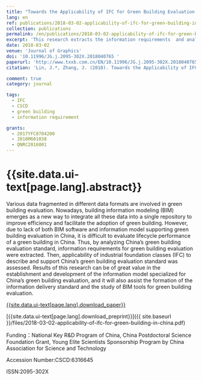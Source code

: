 ```yaml
---
title: "Towards the Applicability of IFC for Green Building Evaluation in China"
lang: en
ref: publications/2018-03-02-applicability-of-ifc-for-green-building-in-china
collection: publications
permalink: /en/publications/2018-03-02-applicability-of-ifc-for-green-building-in-china
excerpt: 'This research extracts the information requirements  and analyzes the applicability of IFC for green building evaluation in China, which is helpful for creating and updating building codes'
date: 2018-03-02
venue: 'Journal of Graphics'
doi: '10.11996/JG.j.2095-302X.2018040765 '
paperurl: 'http://www.txxb.com.cn/EN/10.11996/JG.j.2095-302X.2018040765 '
citation: 'Lin, J.*, Zhang, J. (2018). Towards the Applicability of IFC for Green Building Evaluation in China. <i>Journal of Graphics</i>, 39(4), 765-770. doi: 10.11996/JG.j.2095-302X.2018040765 (in Chinese)'

comment: true
category: journal

tags: 
  - IFC
  - CSCD
  - green building
  - information requirement

grants:
  - 2017YFC0704200
  - 2016M601038
  - QNRC2016001
---
```



{{site.data.ui-text[page.lang].abstract}}
====

Various data fragmented in different data formats are involved in green building evaluation. Nowadays, building information modeling (BIM) emerges as a new way to integrate all these data into a single repository to improve efficiency and facilitate the adoption of green building. However, due  to  lack  of  both  BIM  software  and  information  model  supporting  green  building  evaluation  in China,  it  is  difficult  to  evaluate  lifecycle  performance  of  a  green  building  in  China.  Thus,  by analyzing  China’s  green  building  evaluation  standard,  information  requirements  for  green  building evaluation were extracted. Then, applicability of industrial foundation classes (IFC) to describe and support China’s green building evaluation standard was assessed. Results of this research can be of great value in the establishment and development of the information model specialized for China’s green building evaluation, and it will also assist the formation of the information delivery standard and the study of BIM tools for green building evaluation. 

[{{site.data.ui-text[page.lang].download_paper}}](http://www.txxb.com.cn/CN/10.11996/JG.j.2095-302X.2018040765)

[{{site.data.ui-text[page.lang].download_preprint}}]({{ site.baseurl }}/files/2018-03-02-applicability-of-ifc-for-green-building-in-china.pdf)

Funding：National Key R&D Program of China, China Postdoctoral Science Foundation Grant, Young Elite Scientists Sponsorship Program by China Association for Science and Technology

Accession Number:CSCD:6316645

ISSN:2095-302X
